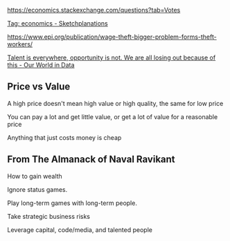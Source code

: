 ---
---


<https://economics.stackexchange.com/questions?tab=Votes>

[Tag: economics - Sketchplanations](https://sketchplanations.com/tags/economics)

<https://www.epi.org/publication/wage-theft-bigger-problem-forms-theft-workers/>

[Talent is everywhere, opportunity is not. We are all losing out because of this - Our World in Data](https://ourworldindata.org/talent-is-everywhere-opportunity-is-not)

## Price vs Value 

A high price doesn't mean high value or high quality, the same for low price

You can pay a lot and get little value, or get a lot of value for a reasonable price

Anything that just costs money is cheap 


## From The Almanack of Naval Ravikant

How to gain wealth 

Ignore status games. 

Play long-term games with long-term people. 

Take strategic business risks

Leverage capital, code/media, and talented people 